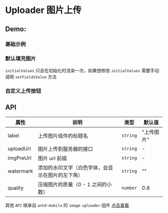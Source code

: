 # Uploader 图片上传

## Demo:

### 基础示例

<code src="./demos/demo1.tsx"></code>

### 默认填充图片

<Alert>`initialValues` 只会在初始化时渲染一次，如果想修改 `initialValues` 需要手动调用 `setFieldsValue` 方法</Alert>
<code src="./demos/demo2.tsx"></code>

### 自定义上传按钮

<code src="./demos/demo3.tsx"></code>

## API

| 属性      | 说明                                             | 类型     | 默认值     |
| --------- | ------------------------------------------------ | -------- | ---------- |
| label     | 上传图片组件的标题名                             | `string` | "上传图片" |
| uploadUrl | 图片上传到服务器的接口                           | `string` | -          |
| imgPreUrl | 图片 url 前缀                                    | `string` | -          |
| watermark | 添加的水印文字（白色字体，会显示在图片的左下角） | `string` | ""         |
| quality   | 压缩图片的质量（0 - 1 之间的小数）               | `number` | 0.8        |

其他 `API` 继承自 `antd-mobile` 的 `image-uploader` 组件 [点击查看](https://mobile.ant.design/zh/components/image-uploader#imageuploader)
